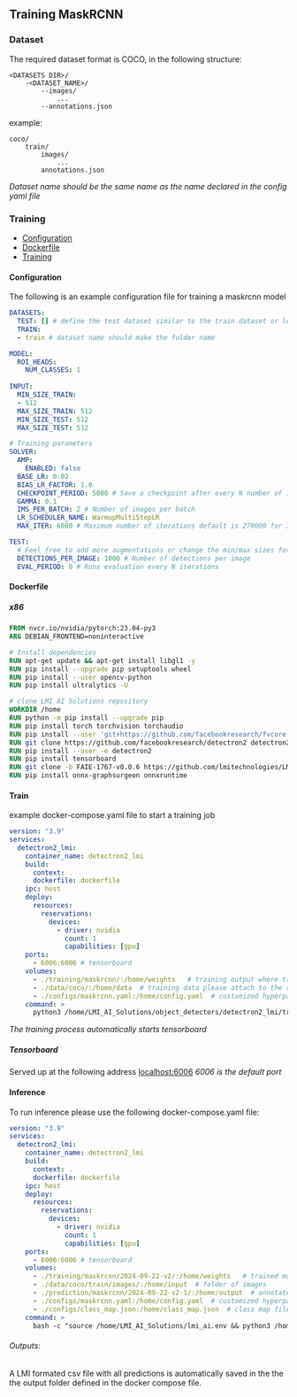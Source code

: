 ## Training MaskRCNN

### Dataset

The required dataset format is COCO, in the following structure:


```text
<DATASETS DIR>/
    -<DATASET_NAME>/
        --images/
            ...
        --annotations.json
```
example:

```text
coco/
    train/
        images/
            ...
        annotations.json
```

*Dataset name should be the same name as the name declared in the config yaml file*

### Training

- [Configuration](#configuration)
- [Dockerfile](#dockerfile)
- [Training](#train)

#### Configuration

The following is an example configuration file for training a maskrcnn model

```yaml
DATASETS:
  TEST: [] # define the test dataset similar to the train dataset or leave it as empty list (use the name "test_dataset")
  TRAIN:
  - train # dataset name should make the folder name

MODEL:
  ROI_HEADS:
    NUM_CLASSES: 1
  
INPUT:
  MIN_SIZE_TRAIN: 
  - 512
  MAX_SIZE_TRAIN: 512
  MIN_SIZE_TEST: 512
  MAX_SIZE_TEST: 512

# Training parameters
SOLVER:
  AMP:
    ENABLED: false
  BASE_LR: 0.02
  BIAS_LR_FACTOR: 1.0
  CHECKPOINT_PERIOD: 5000 # Save a checkpoint after every N number of iterations
  GAMMA: 0.1
  IMS_PER_BATCH: 2 # Number of images per batch
  LR_SCHEDULER_NAME: WarmupMultiStepLR
  MAX_ITER: 6000 # Maximum number of iterations default is 270000 for 3x schedule please change it accordingly

TEST:
  # Feel free to add more augmentations or change the min/max sizes for the images
  DETECTIONS_PER_IMAGE: 1000 # Number of detections per image
  EVAL_PERIOD: 0 # Runs evaluation every N iterations
```

#### Dockerfile

##### x86
```dockerfile
FROM nvcr.io/nvidia/pytorch:23.04-py3
ARG DEBIAN_FRONTEND=noninteractive

# Install dependencies
RUN apt-get update && apt-get install libgl1 -y
RUN pip install --upgrade pip setuptools wheel
RUN pip install --user opencv-python
RUN pip install ultralytics -U

# clone LMI AI Solutions repository
WORKDIR /home
RUN python -m pip install --upgrade pip
RUN pip install torch torchvision torchaudio
RUN pip install --user 'git+https://github.com/facebookresearch/fvcore'
RUN git clone https://github.com/facebookresearch/detectron2 detectron2
RUN pip install --user -e detectron2 
RUN pip install tensorboard
RUN git clone -b FAIE-1767-v0.0.6 https://github.com/lmitechnologies/LMI_AI_Solutions.git
RUN pip install onnx-graphsurgeon onnxruntime
```

#### Train

example docker-compose.yaml file to start a training job

```yaml
version: "3.9"
services:
  detectron2_lmi:
    container_name: detectron2_lmi
    build:
      context: .
      dockerfile: dockerfile
    ipc: host
    deploy:
      resources:
        reservations:
          devices:
            - driver: nvidia
              count: 1
              capabilities: [gpu]
    ports:
      - 6006:6006 # tensorboard
    volumes:
      - ./training/maskrcnn/:/home/weights   # training output where trained models are saved
      - ./data/coco/:/home/data  # training data please attach to the root folder
      - ./configs/maskrcnn.yaml:/home/config.yaml  # customized hyperparameters
    command: >
      python3 /home/LMI_AI_Solutions/object_detectors/detectron2_lmi/trainer.py
```
*The training process automatically starts tensorboard*

##### Tensorboard

Served up at the following address [localhost:6006](http://localhost:6006)
*6006 is the default port*


#### Inference

To run inference please use the following docker-compose.yaml file:

```yaml
version: "3.9"
services:
  detectron2_lmi:
    container_name: detectron2_lmi
    build:
      context: .
      dockerfile: dockerfile
    ipc: host
    deploy:
      resources:
        reservations:
          devices:
            - driver: nvidia
              count: 1
              capabilities: [gpu]
    ports:
      - 6006:6006 # tensorboard
    volumes:
      - ./training/maskrcnn/2024-09-22-v2/:/home/weights   # trained model weights
      - ./data/coco/train/images/:/home/input  # folder of images
      - ./prediction/maskrcnn/2024-09-22-v2-1/:/home/output  # annotated images output
      - ./configs/maskrcnn.yaml:/home/config.yaml  # customized hyperparameters for test can be the same as train
      - ./configs/class_map.json:/home/class_map.json  # class map file int:string
    command: >
      bash -c "source /home/LMI_AI_Solutions/lmi_ai.env && python3 /home/LMI_AI_Solutions/object_detectors/detectron2_lmi/inference.py --confidence-threshold 0.1"
```
###### Outputs:

A LMI formated csv file with all predictions is automatically saved in the the the output folder defined in the docker compose file.









